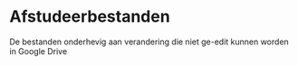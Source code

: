# Afstudeerbestanden
De bestanden onderhevig aan verandering die niet ge-edit kunnen worden in Google Drive
